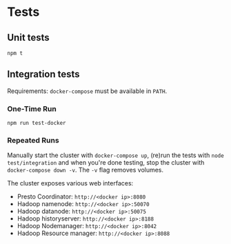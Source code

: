 # Tests

## Unit tests

```
npm t
```

## Integration tests

Requirements: `docker-compose` must be available in `PATH`.

### One-Time Run

```
npm run test-docker
```

### Repeated Runs

Manually start the cluster with `docker-compose up`, (re)run the tests with `node test/integration` and when you're done testing, stop the cluster with `docker-compose down -v`. The `-v` flag removes volumes.

The cluster exposes various web interfaces:

- Presto Coordinator: `http://<docker ip>:8080`
- Hadoop namenode: `http://<docker ip>:50070`
- Hadoop datanode: `http://<docker ip>:50075`
- Hadoop historyserver: `http://<docker ip>:8188`
- Hadoop Nodemanager: `http://<docker ip>:8042`
- Hadoop Resource manager: `http://<docker ip>:8088`
